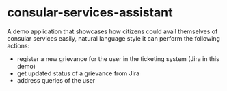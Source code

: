 # consular-services-assistant
A demo application that showcases how citizens could avail themselves of consular services easily, natural language style
it can perform the following actions:
- register a new grievance for the user in the ticketing system (Jira in this demo)
- get updated status of a grievance from Jira
- address queries of the user 
